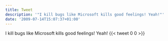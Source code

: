 ```yaml
---
title: Tweet
description: '"I kill bugs like Microsoft kills good feelings! Yeah!"'
date: '2009-07-14T15:07:37+01:00'
---
```

I kill bugs like Microsoft kills good feelings! Yeah!
      {{< tweet 0 0 >}}
    
